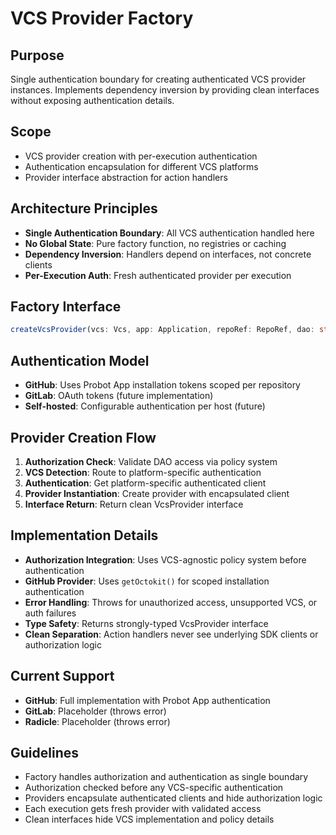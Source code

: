 # VCS Provider Factory

## Purpose
Single authentication boundary for creating authenticated VCS provider instances. Implements dependency inversion by providing clean interfaces without exposing authentication details.

## Scope
- VCS provider creation with per-execution authentication
- Authentication encapsulation for different VCS platforms
- Provider interface abstraction for action handlers

## Architecture Principles
- **Single Authentication Boundary**: All VCS authentication handled here
- **No Global State**: Pure factory function, no registries or caching
- **Dependency Inversion**: Handlers depend on interfaces, not concrete clients
- **Per-Execution Auth**: Fresh authenticated provider per execution

## Factory Interface
```typescript
createVcsProvider(vcs: Vcs, app: Application, repoRef: RepoRef, dao: string, chainId: bigint): Promise<VcsProvider>
```

## Authentication Model
- **GitHub**: Uses Probot App installation tokens scoped per repository
- **GitLab**: OAuth tokens (future implementation)
- **Self-hosted**: Configurable authentication per host (future)

## Provider Creation Flow
1. **Authorization Check**: Validate DAO access via policy system
2. **VCS Detection**: Route to platform-specific authentication
3. **Authentication**: Get platform-specific authenticated client  
4. **Provider Instantiation**: Create provider with encapsulated client
5. **Interface Return**: Return clean VcsProvider interface

## Implementation Details
- **Authorization Integration**: Uses VCS-agnostic policy system before authentication
- **GitHub Provider**: Uses `getOctokit()` for scoped installation authentication
- **Error Handling**: Throws for unauthorized access, unsupported VCS, or auth failures
- **Type Safety**: Returns strongly-typed VcsProvider interface
- **Clean Separation**: Action handlers never see underlying SDK clients or authorization logic

## Current Support
- **GitHub**: Full implementation with Probot App authentication
- **GitLab**: Placeholder (throws error)
- **Radicle**: Placeholder (throws error)

## Guidelines
- Factory handles authorization and authentication as single boundary
- Authorization checked before any VCS-specific authentication
- Providers encapsulate authenticated clients and hide authorization logic
- Each execution gets fresh provider with validated access
- Clean interfaces hide VCS implementation and policy details